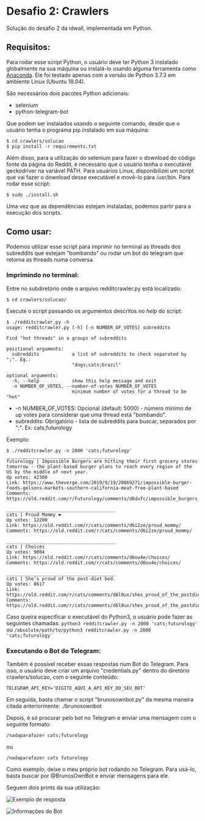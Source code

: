 # Desafio 2: Crawlers

Solução do desafio 2 da idwall, implementada em Python.

## Requisitos:

Para rodar esse script Python, o usuário deve ter Python 3 instalado globalmente na sua máquina ou instalá-lo usando alguma ferramenta como [Anaconda](https://www.anaconda.com/). Ele foi testado apenas com a versão de Python 3.7.3 em ambiente Linux (Ubuntu 18.04).

São necessários dois pacotes Python adicionais:
* selenium
* python-telegram-bot

Que podem ser instalados usando o seguinte comando, desde que o usuário tenha o programa pip instalado em sua máquina:
```
$ cd crawlers/solucao
$ pip install -r requirements.txt
```

Além disso, para a utilização do selenium para fazer o download do código fonte da página do Reddit, é necessário que o usuário tenha o executável geckodriver na variável PATH. Para usuários Linux, disponibilizei um script que vai fazer o download desse executável e movê-lo para /usr/bin. Para rodar esse script:
```
$ sudo ./install.sh
```

Uma vez que as dependências estejam instaladas, podemos partir para a execução dos scripts.

## Como usar:

Podemos utilizar esse script para imprimir no terminal as threads dos subreddits que estejam "bombando" ou rodar um bot do telegram que retorna as threads numa conversa.

### Imprimindo no terminal:

Entre no subdiretório onde o arquivo redditcrawler.py está localizado:
```
$ cd crawlers/solucao/
```

Execute o script passando os argumentos descritos no _help_ do script:
```
$ ./redditcrawler.py -h
usage: redditcrawler.py [-h] [-n NUMBER_OF_VOTES] subreddits

Find "hot threads" in a groups of subreddits

positional arguments:
  subreddits            a list of subreddits to check separated by ";". Eg.:
                        "dogs;cats;brazil"

optional arguments:
  -h, --help            show this help message and exit
  -n NUMBER_OF_VOTES, --number-of-votes NUMBER_OF_VOTES
                        minimum number of votes for a thread to be "hot"
```

* -n NUMBER_OF_VOTES: Opcional (default: 5000) - número mínimo de up votes para considerar que uma thread está "bombando".
* subreddits: Obrigatório - lista de subreddits para buscar, separados por ";". Ex: cats;futurology

Exemplo:
```
$ ./redditcrawler.py -n 2000 'cats;futurology'
________________________________________
futurology | Impossible Burgers are hitting their first grocery stores tomorrow - the plant-based burger plans to reach every region of the US by the middle of next year.
Up votes: 42300
Link: https://www.theverge.com/2019/9/19/20869271/impossible-burger-foods-gelsons-markets-southern-california-meat-free-plant-based
Comments: https://old.reddit.com/r/Futurology/comments/d6dufc/impossible_burgers_are_hitting_their_first/

________________________________________
cats | Proud Mommy ❤
Up votes: 12200
Link: https://old.reddit.com/r/cats/comments/d6i2ze/proud_mommy/
Comments: https://old.reddit.com/r/cats/comments/d6i2ze/proud_mommy/

________________________________________
cats | Choices
Up votes: 9004
Link: https://old.reddit.com/r/cats/comments/d6ou4e/choices/
Comments: https://old.reddit.com/r/cats/comments/d6ou4e/choices/

________________________________________
cats | She’s proud of the post-diet bod.
Up votes: 8617
Link: https://old.reddit.com/r/cats/comments/d6l0ux/shes_proud_of_the_postdiet_bod/
Comments: https://old.reddit.com/r/cats/comments/d6l0ux/shes_proud_of_the_postdiet_bod/

```

Caso queira especificar o executável do Python3, o usuário pode fazer as seguintes chamadas: ```python3 redditcrawler.py -n 2000 'cats;futurology'``` ou ```/absolute/path/to/python3 redditcrawler.py -n 2000 'cats;futurology'```

### Executando o Bot do Telegram:

Também é possível receber essas respostas num Bot do Telegram. Para isso, o usuário deve criar um arquivo "credentials.py" dentro do diretório crawlers/solucao, com o seguinte conteúdo:
```
TELEGRAM_API_KEY='DIGITE_AQUI_A_API_KEY_DO_SEU_BOT'
```
Em seguida, basta chamar o script "brunosownbot.py" da mesma maneira citada anteriormente:
./brunosownbot

Depois, é só procurar pelo bot no Telegram e enviar uma mensagem com o seguinte formato:
```
/nadaparafazer cats;futurology
```
ou
```
/nadaparafazer cats futurology
```

Como exemplo, deixe o meu próprio bot rodando no Telegram. Para usá-lo, basta buscar por @BrunosOwnBot e enviar mensagens para ele.

Seguem dois prints da sua utilização:

![Exemplo de resposta](https://github.com/Brudhu/desafios/blob/master/crawlers/solucao/imagens/bot-details.jpg?raw=true)

![Informações do Bot](https://github.com/Brudhu/desafios/blob/master/crawlers/solucao/imagens/bot-example.jpg?raw=true)

